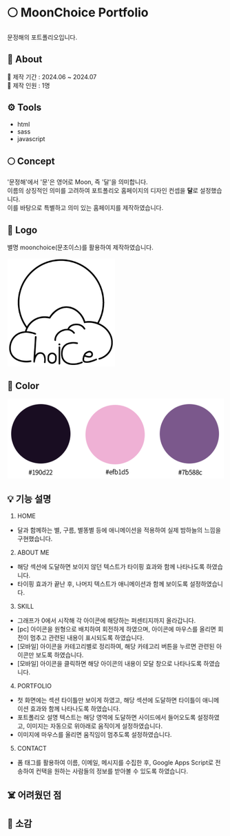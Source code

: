 # 🌕 MoonChoice Portfolio
문정해의 포트폴리오입니다.

## 📢 About
📆 제작 기간 : 2024.06 ~ 2024.07 <br>
👤 제작 인원 : 1명

## ⚙️ Tools
- html
- sass
- javascript

## 🌕 Concept
'문정해'에서 '문'은 영어로 Moon, 즉 '달'을 의미합니다. <br>
이름의 상징적인 의미를 고려하여 포트폴리오 홈페이지의 디자인 컨셉을 **달**로 설정했습니다. <br>
이를 바탕으로 특별하고 의미 있는 홈페이지를 제작하였습니다.

## 🌙 Logo
별명 moonchoice(문초이스)를 활용하여 제작하였습니다.<br>
<br>
<img src="./images/git_logo.png" alt="git logo" width="250px" height="250px" marginTop="100px">

## 🎨 Color
![color](images/git/color.png)

## 💡 기능 설명
1. HOME
- 달과 함께하는 별, 구름, 별똥별 등에 애니메이션을 적용하여 실제 밤하늘의 느낌을 구현했습니다.
  
2. ABOUT ME
- 해당 섹션에 도달하면 보이지 않던 텍스트가 타이핑 효과와 함께 나타나도록 하였습니다.
- 타이핑 효과가 끝난 후, 나머지 텍스트가 애니메이션과 함께 보이도록 설정하였습니다.

3. SKILL
- 그래프가 0에서 시작해 각 아이콘에 해당하는 퍼센티지까지 올라갑니다.
- [pc] 아이콘을 원형으로 배치하여 회전하게 하였으며, 아이콘에 마우스를 올리면 회전이 멈추고 관련된 내용이 표시되도록 하였습니다.
- [모바일] 아이콘을 카테고리별로 정리하여, 해당 카테고리 버튼을 누르면 관련된 아이콘만 보도록 하였습니다.
- [모바일] 아이콘을 클릭하면 해당 아이콘의 내용이 모달 창으로 나타나도록 하였습니다.

4. PORTFOLIO
- 첫 화면에는 섹션 타이틀만 보이게 하였고, 해당 섹션에 도달하면 타이틀이 애니메이션 효과와 함께 나타나도록 하였습니다.
- 포트폴리오 설명 텍스트는 해당 영역에 도달하면 사이드에서 들어오도록 설정하였고, 이미지는 자동으로 위아래로 움직이게 설정하였습니다.
- 이미지에 마우스를 올리면 움직임이 멈추도록 설정하였습니다.

5. CONTACT
- 폼 태그를 활용하여 이름, 이메일, 메시지를 수집한 후, Google Apps Script로 전송하여 컨택을 원하는 사람들의 정보를 받아볼 수 있도록 하였습니다.
  
## ☠️ 어려웠던 점
 
## 🌈 소감
